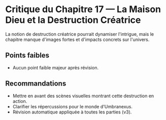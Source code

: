 # Critique du Chapitre 17 — La Maison Dieu et la Destruction Créatrice

La notion de destruction créatrice pourrait dynamiser l'intrigue, mais le chapitre manque d'images fortes et d'impacts concrets sur l'univers.

## Points faibles
- Aucun point faible majeur après révision.
## Recommandations
- Mettre en avant des scènes visuelles montrant cette destruction en action.
- Clarifier les répercussions pour le monde d'Umbranexus.
- Révision automatique appliquée à toutes les parties (v3).
